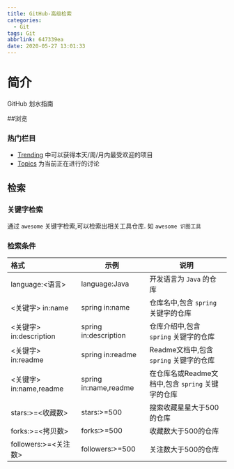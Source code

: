 ```yaml
---
title: GitHub-高级检索
categories:
  - Git
tags: Git
abbrlink: 647339ea
date: 2020-05-27 13:01:33
---
```


# 简介

GitHub 划水指南

##浏览

### 热门栏目

-  [Trending](https://github.com/trending) 中可以获得本天/周/月内最受欢迎的项目
-  [Topics](https://github.com/topics) 为当前正在进行的讨论

## 检索

### 关键字检索

通过 `awesome` 关键字检索,可以检索出相关工具仓库. 
如 `awesome 识图工具`

### 检索条件

| 格式                    | 示例                   | 说明                                              |
| :---------------------- | ---------------------- | ------------------------------------------------- |
| language:<语言>         | language:Java          | 开发语言为 `Java` 的仓库                          |
| <关键字> in:name        | spring  in:name        | 仓库名中,包含 `spring` 关键字的仓库               |
| <关键字> in:description | spring in:description  | 仓库介绍中,包含 `spring` 关键字的仓库             |
| <关键字> in:readme      | spring in:readme       | Readme文档中,包含 `spring` 关键字的仓库           |
| <关键字> in:name,readme | spring  in:name,readme | 在仓库名或Readme文档中,包含 `spring` 关键字的仓库 |
| stars:>=<收藏数>        | stars:>=500            | 搜索收藏星星大于500的仓库                         |
| forks:>=<拷贝数>        | forks:>=500            | 收藏数大于500的仓库                               |
| followers:>=<关注数>    | followers:>=500        | 关注数大于500的仓库                               |




